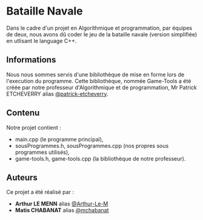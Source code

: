 # Bataille Navale

Dans le cadre d'un projet en Algorithmique et programmation, par équipes de deux, nous avons dû coder le jeu de la bataille navale (version simplifiée) en utlisant le language C++.

## Informations

Nous nous sommes servis d'une bibliothèque de mise en forme lors de l'execution du programme.
Cette bibliothèque, nommée Game-Tools a été créée par notre professeur d'Algorithmique et de programmation, 
Mr Patrick ETCHEVERRY alias [@patrick-etcheverry](https://github.com/patrick-etcheverry).

## Contenu 

Notre projet contient :

- main.cpp (le programme principal),
- sousProgrammes.h, sousProgrammes.cpp (nos propres sous programmes utilisés),
- game-tools.h, game-tools.cpp (la bibliothèque de notre professeur).

## Auteurs

Ce projet a été réalisé par :

* **Arthur LE MENN** alias [@Arthur-Le-M](https://github.com/Arthur-Le-M)
* **Matis CHABANAT** alias [@mchabanat](https://github.com/mchabanat)

